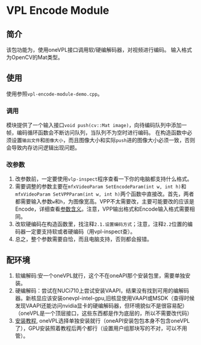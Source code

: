 # VPL Encode Module

## 简介
该包功能为，使用oneVPL接口调用软/硬编解码器，对视频进行编码。
输入格式为OpenCV的Mat类型。

## 使用
使用参照`vpl-encode-module-demo.cpp`。
### 调用
模块提供了一个输入接口`void push(cv::Mat image)`，向待编码队列中添加一帧，编码循环函数会不断访问队列，当队列不为空时进行编码。
在构造函数中必须设置`输出文件`和`图像大小`，而且图像大小和实际`push`进的图像大小必须一致，否则会导致内存访问逻辑出现问题。
### 改参数
1. 改参数前，一定要使用`vlp-inspect`程序查看一下你的电脑都支持什么格式。
2. 需要调整的参数主要在`mfxVideoParam SetEncodeParam(int w, int h)`和`mfxVideoParam SetVPPParam(int w, int h)`两个函数中直接改。首先，两者都需要输入参数`w`和`h`，为图像宽高。VPP不太需要改，主要可能要改的应该是Encode，详细查看[参数含义](https://spec.oneapi.io/versions/latest/elements/oneVPL/source/API_ref/VPL_structs_cross_component.html?highlight=mfxvideoparam#mfxvideoparam)。注意，VPP输出格式和Encode输入格式需要相同。
3. 改软硬编码在构造函数里，找注释`2.1.设置编码方式`；注意，注释`2.2`位置的编码器一定要支持软或者硬编码（用vpl-inspect查）。
4. 总之，整个参数需要自恰，而且电脑支持，否则都会报错。

## 配环境
1. 软编解码:安一个oneVPL就行，这个不在oneAPI那个安装包里，需要单独安装。
2. 硬编解码：尝试在NUCi710上尝试安装VAAPI，结果没有找到可用的编解码器。新核显应该安装onevpl-intel-gpu,旧核显使用VAAPI或MSDK（查得时候发现VAAPI还能访问nvidia显卡的硬编解码器，但环境貌似不是很容易配）（oneVPL是一个顶层接口，这些东西都是作为底层的，所以不需要改代码）
3. [安装教程](https://www.intel.com/content/www/us/en/developer/articles/guide/onevpl-installation-guide.html), oneVPL选择单独安装就行（oneAPI安装包包本身不包含oneVPL了），GPU安装照着教程后两个都行（设置用户组那块写的不对，可以不用管）。

